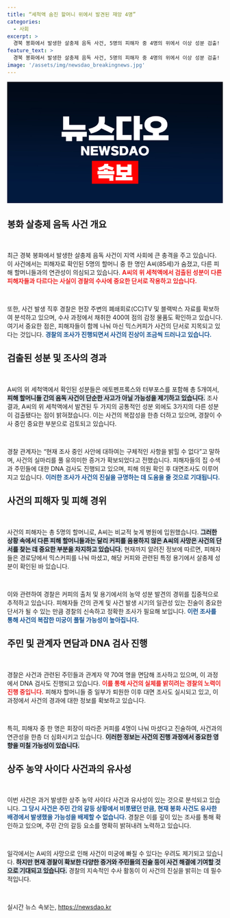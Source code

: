 ```yaml
---
title: “세척액 숨진 할머니 위에서 발견된 재앙 4명”
categories:
  - 사회
excerpt: >
  경북 봉화에서 발생한 살충제 음독 사건, 5명의 피해자 중 4명의 위에서 이상 성분 검출! 경찰, 커피와 함께 묻힌 그날의 진실을 파헤친다. 과거의 끔찍한 사건과의 연결고리는? 사건의 실체를 밝혀낼 수 있을까?
feature_text: >
  경북 봉화에서 발생한 살충제 음독 사건, 5명의 피해자 중 4명의 위에서 이상 성분 검출! 경찰, 커피와 함께 묻힌 그날의 진실을 파헤친다. 과거의 끔찍한 사건과의 연결고리는? 사건의 실체를 밝혀낼 수 있을까?
image: '/assets/img/newsdao_breakingnews.jpg'
---
```


<p><img src="/assets/img/newsdao_breakingnews.jpg" alt="cryptoinkorea 속보" /></p>

<h2 data-ke-size="size26">봉화 살충제 음독 사건 개요</h2>

<p data-ke-size="size16">&nbsp;</p>

<p>최근 경북 봉화에서 발생한 살충제 음독 사건이 지역 사회에 큰 충격을 주고 있습니다. 이 사건에서는 피해자로 확인된 5명의 할머니 중 한 명인 A씨(85세)가 숨졌고, 다른 피해 할머니들과의 연관성이 의심되고 있습니다. <b><span style="color: #ee2323;">A씨의 위 세척액에서 검출된 성분이 다른 피해자들과 다르다는 사실이 경찰의 수사에 중요한 단서로 작용하고 있습니다.</span></b> </p>

<p data-ke-size="size16">&nbsp;</p>

<p>또한, 사건 발생 직후 경찰은 현장 주변의 폐쇄회로(CC)TV 및 블랙박스 자료를 확보하여 분석하고 있으며, 수사 과정에서 채취한 400여 점의 감정 물품도 확인하고 있습니다. 여기서 중요한 점은, 피해자들이 함께 나눠 마신 믹스커피가 사건의 단서로 지목되고 있다는 것입니다. <b><span style="color: #1a5490;">경찰의 조사가 진행되면서 사건의 진상이 조금씩 드러나고 있습니다.</span></b></p>

<h2 data-ke-size="size26">검출된 성분 및 조사의 경과</h2>

<p data-ke-size="size16">&nbsp;</p>

<p>A씨의 위 세척액에서 확인된 성분들은 에토펜프록스와 터부포스를 포함해 총 5개여서, <b><span style="background-color: #21538527;">피해 할머니들 간의 음독 사건이 단순한 사고가 아닐 가능성을 제기하고 있습니다.</span></b> 조사 결과, A씨의 위 세척액에서 발견된 두 가지의 공통적인 성분 외에도 3가지의 다른 성분이 검출됐다는 점이 밝혀졌습니다. 이는 사건의 복잡성을 한층 더하고 있으며, 경찰이 수사 중인 중요한 부분으로 검토되고 있습니다. </p>

<p data-ke-size="size16">&nbsp;</p>

<p>경찰 관계자는 “현재 조사 중인 사안에 대하여는 구체적인 사항을 밝힐 수 없다”고 말하며, 사건의 실마리를 풀 유의미한 증거가 확보되었다고 전했습니다. 피해자들의 집 수색과 주민들에 대한 DNA 검사도 진행되고 있으며, 피해 의원 확인 후 대면조사도 이루어지고 있습니다. <b><span style="color: #1a5490;">이러한 조사가 사건의 진실을 규명하는 데 도움을 줄 것으로 기대됩니다.</span></b></p>

<h2 data-ke-size="size26">사건의 피해자 및 피해 경위</h2>

<p data-ke-size="size16">&nbsp;</p>

<p>사건의 피해자는 총 5명의 할머니로, A씨는 비교적 늦게 병원에 입원했습니다. <b><span style="background-color: #21538527;">그러한 상황 속에서 다른 피해 할머니들과는 달리 커피를 음용하지 않은 A씨의 사망은 사건의 단서를 찾는 데 중요한 부분을 차지하고 있습니다.</span></b> 현재까지 알려진 정보에 따르면, 피해자들은 경로당에서 믹스커피를 나눠 마셨고, 해당 커피와 관련된 특정 용기에서 살충제 성분이 확인된 바 있습니다.</p>

<p data-ke-size="size16">&nbsp;</p>

<p>이와 관련하여 경찰은 커피의 출처 및 용기에서의 농약 성분 발견의 경위를 집중적으로 추적하고 있습니다. 피해자들 간의 관계 및 사건 발생 시기의 일관성 있는 진술이 중요한 단서가 될 수 있는 만큼 경찰의 신속하고 정확한 조사가 필요해 보입니다. <b><span style="color: #1a5490;">이런 조사를 통해 사건의 복잡한 미궁이 풀릴 가능성이 높아집니다.</span></b></p>

<h2 data-ke-size="size26">주민 및 관계자 면담과 DNA 검사 진행</h2>

<p data-ke-size="size16">&nbsp;</p>

<p>경찰은 사건과 관련된 주민들과 관계자 약 70여 명을 면담해 조사하고 있으며, 이 과정에서 DNA 검사도 진행되고 있습니다. <b><span style="color: #ee2323;">이를 통해 사건의 실체를 밝히려는 경찰의 노력이 진행 중입니다.</span></b> 피해자 할머니들 중 일부가 퇴원한 이후 대면 조사도 실시되고 있고, 이 과정에서 사건의 경과에 대한 정보를 확보하고 있습니다.</p>

<p data-ke-size="size16">&nbsp;</p>

<p>특히, 피해자 중 한 명은 회장이 따라준 커피를 4명이 나눠 마셨다고 진술하여, 사건과의 연관성을 한층 더 심화시키고 있습니다. <b><span style="background-color: #21538527;">이러한 정보는 사건의 진행 과정에서 중요한 영향을 미칠 가능성이 있습니다.</span></b> </p>

<h2 data-ke-size="size26">상주 농약 사이다 사건과의 유사성</h2>

<p data-ke-size="size16">&nbsp;</p>

<p>이번 사건은 과거 발생한 상주 농약 사이다 사건과 유사성이 있는 것으로 분석되고 있습니다. <b><span style="color: #1a5490;">그 당시 사건은 주민 간의 갈등 상황에서 비롯됐던 만큼, 현재 봉화 사건도 유사한 배경에서 발생했을 가능성을 배제할 수 없습니다.</span></b> 경찰은 이를 깊이 있는 조사를 통해 확인하고 있으며, 주민 간의 갈등 요소를 명확히 밝혀내려 노력하고 있습니다.</p>

<p data-ke-size="size16">&nbsp;</p>

<p>일각에서는 A씨의 사망으로 인해 사건이 미궁에 빠질 수 있다는 우려도 제기되고 있습니다. <b><span style="background-color: #21538527;">하지만 현재 경찰이 확보한 다양한 증거와 주민들의 진술 등이 사건 해결에 기여할 것으로 기대되고 있습니다.</span></b> 경찰의 지속적인 수사 활동이 이 사건의 진실을 밝히는 데 필수적입니다.</p>

<p data-ke-size="size16">&nbsp;</p>
실시간 뉴스 속보는, <a href="https://newsdao.kr" rel="dofollow">https://newsdao.kr</a>


